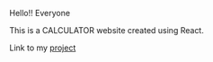 Hello!! Everyone


This is a CALCULATOR website created using React.


Link to my  <a href="https://sunnat111.github.io/Calculator">project</a>

